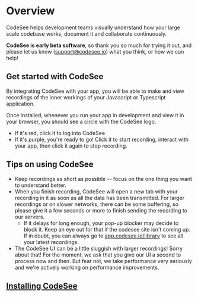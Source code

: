# Overview

CodeSee helps development teams visually understand how your large scale codebase works, document it and collaborate continuously.

**CodeSee is early beta software**, so thank you so much for trying it out, and please let us know (<a href="mailto:support@codesee.io">support@codesee.io</a>) what you think, or how we can help!

## Get started with CodeSee
By integrating CodeSee with your app, you will be able to make and view recordings of the inner workings of your Javascript or Typescript application.

Once installed, whenever you run your app in development and view it in your browser, you should see a circle with the CodeSee logo.

- If it's red, click it to log into CodeSee
- If it's purple, you're ready to go! Click it to start recording, interact with your app, then click it again to stop recording.

## Tips on using CodeSee

- Keep recordings as short as possible -- focus on the one thing you want to understand better.
- When you finish recording, CodeSee will open a new tab with your recording in it as soon as all the data has been transmitted. For larger recordings or on slower networks, there can be some buffering, so please give it a few seconds or more to finish sending the recording to our servers.
    - If it delays for long enough, your pop-up blocker may decide to block it. Keep an eye out for that if the codesee site isn't coming up. If in doubt, you can always go to [app.codesee.io/library](https://app.codesee.io/library) to see all your latest recordings.
- The CodeSee UI can be a little sluggish with larger recordings! Sorry about that! For the moment, we ask that you give our UI a second to process now and then. But fear not, we take performance very seriously and we're actively working on performance improvements.

## [Installing CodeSee](../installation)
&nbsp;  